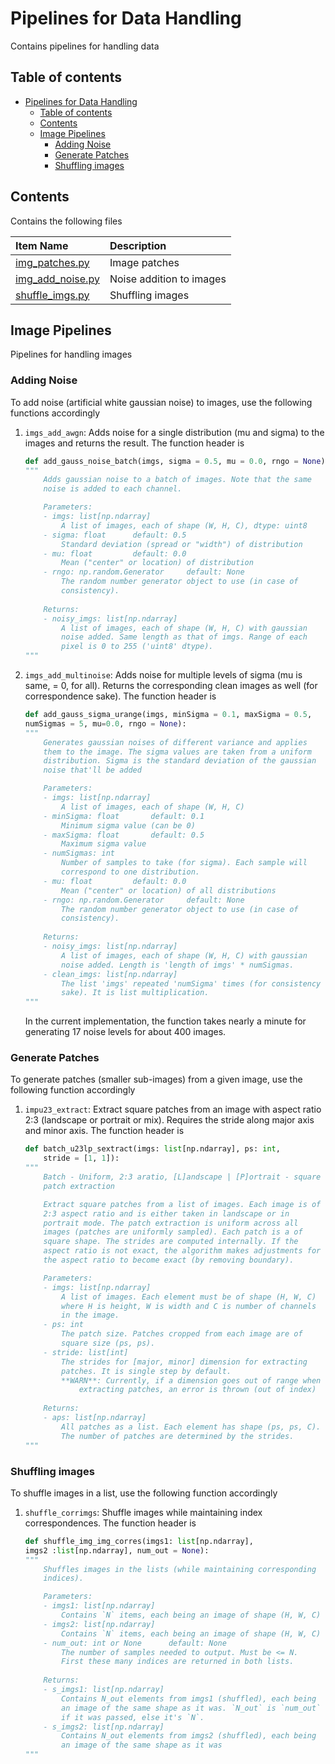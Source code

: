 # Pipelines for Data Handling

Contains pipelines for handling data

## Table of contents

- [Pipelines for Data Handling](#pipelines-for-data-handling)
    - [Table of contents](#table-of-contents)
    - [Contents](#contents)
    - [Image Pipelines](#image-pipelines)
        - [Adding Noise](#adding-noise)
        - [Generate Patches](#generate-patches)
        - [Shuffling images](#shuffling-images)

## Contents

Contains the following files

| Item Name | Description |
| :---- | :---- |
| [img_patches.py](./img_patches.py) | Image patches |
| [img_add_noise.py](./img_add_noise.py) | Noise addition to images |
| [shuffle_imgs.py](./shuffle_imgs.py) | Shuffling images |

## Image Pipelines

Pipelines for handling images

### Adding Noise

To add noise (artificial white gaussian noise) to images, use the following functions accordingly

1. `imgs_add_awgn`: Adds noise for a single distribution (mu and sigma) to the images and returns the result. The function header is

    ```py
    def add_gauss_noise_batch(imgs, sigma = 0.5, mu = 0.0, rngo = None):
    """
        Adds gaussian noise to a batch of images. Note that the same
        noise is added to each channel.

        Parameters:
        - imgs: list[np.ndarray]
            A list of images, each of shape (W, H, C), dtype: uint8
        - sigma: float      default: 0.5
            Standard deviation (spread or "width") of distribution
        - mu: float         default: 0.0
            Mean ("center" or location) of distribution
        - rngo: np.random.Generator     default: None
            The random number generator object to use (in case of
            consistency).
        
        Returns:
        - noisy_imgs: list[np.ndarray]
            A list of images, each of shape (W, H, C) with gaussian
            noise added. Same length as that of imgs. Range of each
            pixel is 0 to 255 ('uint8' dtype).
    """
    ```

2. `imgs_add_multinoise`: Adds noise for multiple levels of sigma (mu is same, = 0, for all). Returns the corresponding clean images as well (for correspondence sake). The function header is

    ```py
    def add_gauss_sigma_urange(imgs, minSigma = 0.1, maxSigma = 0.5,
    numSigmas = 5, mu=0.0, rngo = None):
    """
        Generates gaussian noises of different variance and applies
        them to the image. The sigma values are taken from a uniform
        distribution. Sigma is the standard deviation of the gaussian
        noise that'll be added

        Parameters:
        - imgs: list[np.ndarray]
            A list of images, each of shape (W, H, C)
        - minSigma: float       default: 0.1
            Minimum sigma value (can be 0)
        - maxSigma: float       default: 0.5
            Maximum sigma value
        - numSigmas: int
            Number of samples to take (for sigma). Each sample will
            correspond to one distribution.
        - mu: float         default: 0.0
            Mean ("center" or location) of all distributions
        - rngo: np.random.Generator     default: None
            The random number generator object to use (in case of
            consistency).
        
        Returns:
        - noisy_imgs: list[np.ndarray]
            A list of images, each of shape (W, H, C) with gaussian
            noise added. Length is 'length of imgs' * numSigmas.
        - clean_imgs: list[np.ndarray]
            The list 'imgs' repeated 'numSigma' times (for consistency
            sake). It is list multiplication.
    """
    ```

    In the current implementation, the function takes nearly a minute for generating 17 noise levels for about 400 images.

### Generate Patches

To generate patches (smaller sub-images) from a given image, use the following function accordingly

1. `impu23_extract`: Extract square patches from an image with aspect ratio 2:3 (landscape or portrait or mix). Requires the stride along major axis and minor axis. The function header is

    ```py
    def batch_u23lp_sextract(imgs: list[np.ndarray], ps: int,
        stride = [1, 1]):
    """
        Batch - Uniform, 2:3 aratio, [L]andscape | [P]ortrait - square
        patch extraction

        Extract square patches from a list of images. Each image is of
        2:3 aspect ratio and is either taken in landscape or in
        portrait mode. The patch extraction is uniform across all
        images (patches are uniformly sampled). Each patch is a of
        square shape. The strides are computed internally. If the
        aspect ratio is not exact, the algorithm makes adjustments for
        the aspect ratio to become exact (by removing boundary).

        Parameters:
        - imgs: list[np.ndarray]
            A list of images. Each element must be of shape (H, W, C)
            where H is height, W is width and C is number of channels
            in the image.
        - ps: int
            The patch size. Patches cropped from each image are of
            square size (ps, ps).
        - stride: list[int]
            The strides for [major, minor] dimension for extracting
            patches. It is single step by default.
            **WARN**: Currently, if a dimension goes out of range when
                extracting patches, an error is thrown (out of index)
        
        Returns:
        - aps: list[np.ndarray]
            All patches as a list. Each element has shape (ps, ps, C).
            The number of patches are determined by the strides.
    """
    ```

### Shuffling images

To shuffle images in a list, use the following function accordingly

1. `shuffle_corrimgs`: Shuffle images while maintaining index correspondences. The function header is

    ```py
    def shuffle_img_img_corres(imgs1: list[np.ndarray],
    imgs2 :list[np.ndarray], num_out = None):
    """
        Shuffles images in the lists (while maintaining corresponding
        indices).

        Parameters:
        - imgs1: list[np.ndarray]
            Contains `N` items, each being an image of shape (H, W, C)
        - imgs2: list[np.ndarray]
            Contains `N` items, each being an image of shape (H, W, C)
        - num_out: int or None      default: None
            The number of samples needed to output. Must be <= N.
            First these many indices are returned in both lists.
        
        Returns:
        - s_imgs1: list[np.ndarray]
            Contains N_out elements from imgs1 (shuffled), each being
            an image of the same shape as it was. `N_out` is `num_out`
            if it was passed, else it's `N`.
        - s_imgs2: list[np.ndarray]
            Contains N_out elements from imgs2 (shuffled), each being
            an image of the same shape as it was
    """
    ```
